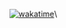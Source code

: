 [![wakatime](https://wakatime.com/badge/user/31b69023-1a97-41b5-8c73-e96120039f47.svg)](https://wakatime.com/@31b69023-1a97-41b5-8c73-e96120039f47.svg)\
